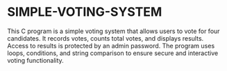 # SIMPLE-VOTING-SYSTEM
This C program is a simple voting system that allows users to vote for four candidates. It records votes, counts total votes, and displays results. Access to results is protected by an admin password. The program uses loops, conditions, and string comparison to ensure secure and interactive voting functionality.
